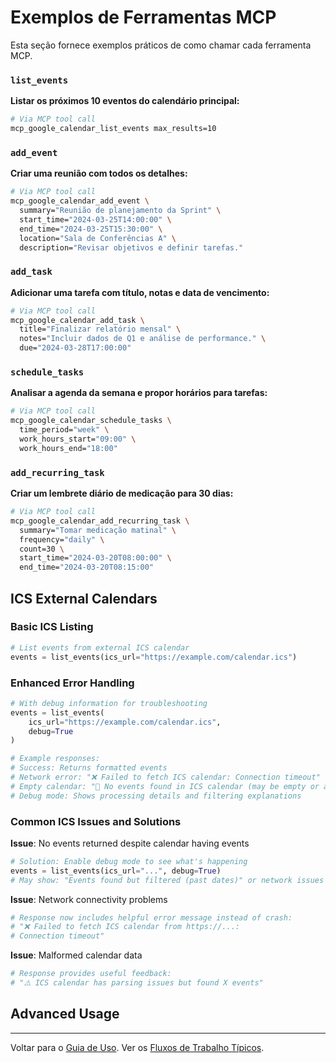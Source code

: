 # Exemplos de Ferramentas MCP

Esta seção fornece exemplos práticos de como chamar cada ferramenta MCP.

### `list_events`

**Listar os próximos 10 eventos do calendário principal:**

```bash
# Via MCP tool call
mcp_google_calendar_list_events max_results=10
```

### `add_event`

**Criar uma reunião com todos os detalhes:**

```bash
# Via MCP tool call
mcp_google_calendar_add_event \
  summary="Reunião de planejamento da Sprint" \
  start_time="2024-03-25T14:00:00" \
  end_time="2024-03-25T15:30:00" \
  location="Sala de Conferências A" \
  description="Revisar objetivos e definir tarefas."
```

### `add_task`

**Adicionar uma tarefa com título, notas e data de vencimento:**

```bash
# Via MCP tool call
mcp_google_calendar_add_task \
  title="Finalizar relatório mensal" \
  notes="Incluir dados de Q1 e análise de performance." \
  due="2024-03-28T17:00:00"
```

### `schedule_tasks`

**Analisar a agenda da semana e propor horários para tarefas:**

```bash
# Via MCP tool call
mcp_google_calendar_schedule_tasks \
  time_period="week" \
  work_hours_start="09:00" \
  work_hours_end="18:00"
```

### `add_recurring_task`

**Criar um lembrete diário de medicação para 30 dias:**

```bash
# Via MCP tool call
mcp_google_calendar_add_recurring_task \
  summary="Tomar medicação matinal" \
  frequency="daily" \
  count=30 \
  start_time="2024-03-20T08:00:00" \
  end_time="2024-03-20T08:15:00"
```

## ICS External Calendars

### Basic ICS Listing

```python
# List events from external ICS calendar
events = list_events(ics_url="https://example.com/calendar.ics")
```

### Enhanced Error Handling

```python
# With debug information for troubleshooting
events = list_events(
    ics_url="https://example.com/calendar.ics", 
    debug=True
)

# Example responses:
# Success: Returns formatted events
# Network error: "❌ Failed to fetch ICS calendar: Connection timeout"
# Empty calendar: "📅 No events found in ICS calendar (may be empty or all events filtered)"
# Debug mode: Shows processing details and filtering explanations
```

### Common ICS Issues and Solutions

**Issue**: No events returned despite calendar having events

```python
# Solution: Enable debug mode to see what's happening
events = list_events(ics_url="...", debug=True)
# May show: "Events found but filtered (past dates)" or network issues
```

**Issue**: Network connectivity problems

```python
# Response now includes helpful error message instead of crash:
# "❌ Failed to fetch ICS calendar from https://...:
# Connection timeout"
```

**Issue**: Malformed calendar data

```python
# Response provides useful feedback:
# "⚠️ ICS calendar has parsing issues but found X events"
```

## Advanced Usage

---
Voltar para o [Guia de Uso](usage_examples.md).
Ver os [Fluxos de Trabalho Típicos](workflows.md).
